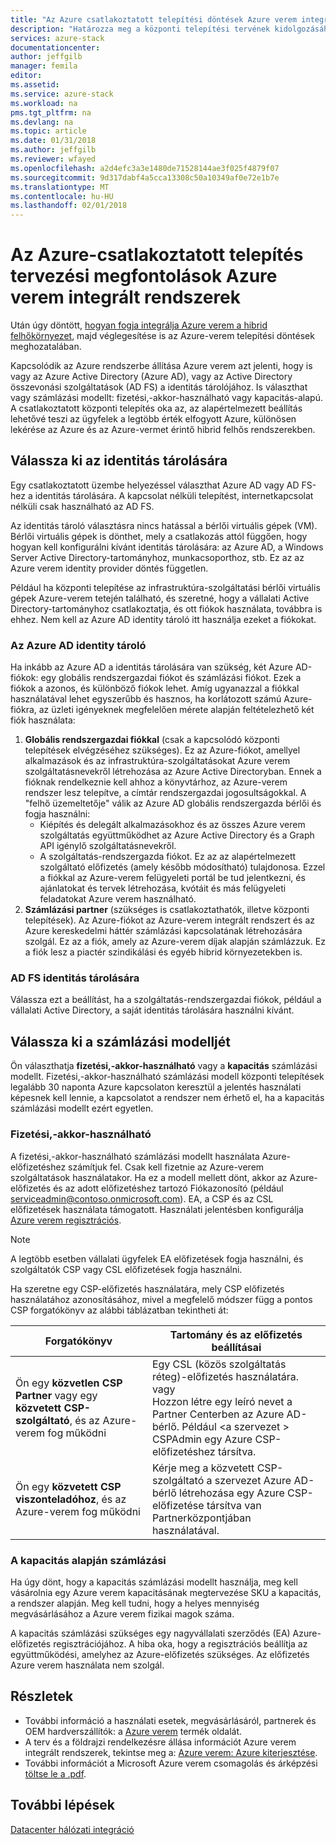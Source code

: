 ```yaml
---
title: "Az Azure csatlakoztatott telepítési döntések Azure verem integrált rendszerek |} Microsoft Docs"
description: "Határozza meg a központi telepítési tervének kidolgozásához többcsomópontos Azure verem Azure kapcsolódó központi telepítések."
services: azure-stack
documentationcenter: 
author: jeffgilb
manager: femila
editor: 
ms.assetid: 
ms.service: azure-stack
ms.workload: na
pms.tgt_pltfrm: na
ms.devlang: na
ms.topic: article
ms.date: 01/31/2018
ms.author: jeffgilb
ms.reviewer: wfayed
ms.openlocfilehash: a2d4efc3a3e1480de71528144ae3f025f4879f07
ms.sourcegitcommit: 9d317dabf4a5cca13308c50a10349af0e72e1b7e
ms.translationtype: MT
ms.contentlocale: hu-HU
ms.lasthandoff: 02/01/2018
---
```

# <a name="azure-connected-deployment-planning-decisions-for-azure-stack-integrated-systems"></a>Az Azure-csatlakoztatott telepítés tervezési megfontolások Azure verem integrált rendszerek
Után úgy döntött, [hogyan fogja integrálja Azure verem a hibrid felhőkörnyezet](azure-stack-deployment-decisions.md), majd véglegesítése is az Azure-verem telepítési döntések meghozatalában.

Kapcsolódik az Azure rendszerbe állítása Azure verem azt jelenti, hogy is vagy az Azure Active Directory (Azure AD), vagy az Active Directory összevonási szolgáltatások (AD FS) a identitás tárolójához. Is választhat vagy számlázási modellt: fizetési,-akkor-használható vagy kapacitás-alapú. A csatlakoztatott központi telepítés oka az, az alapértelmezett beállítás lehetővé teszi az ügyfelek a legtöbb érték elfogyott Azure, különösen lekérése az Azure és az Azure-vermet érintő hibrid felhős rendszerekben. 

## <a name="choose-an-identity-store"></a>Válassza ki az identitás tárolására
Egy csatlakoztatott üzembe helyezéssel választhat Azure AD vagy AD FS-hez a identitás tárolására. A kapcsolat nélküli telepítést, internetkapcsolat nélküli csak használható az AD FS.

Az identitás tároló választásra nincs hatással a bérlői virtuális gépek (VM). Bérlői virtuális gépek is dönthet, mely a csatlakozás attól függően, hogy hogyan kell konfigurálni kívánt identitás tárolására: az Azure AD, a Windows Server Active Directory-tartományhoz, munkacsoporthoz, stb. Ez az az Azure verem identity provider döntés független. 

Például ha központi telepítése az infrastruktúra-szolgáltatási bérlői virtuális gépek Azure-verem tetején található, és szeretné, hogy a vállalati Active Directory-tartományhoz csatlakoztatja, és ott fiókok használata, továbbra is ehhez. Nem kell az Azure AD identity tároló itt használja ezeket a fiókokat.

### <a name="azure-ad-identity-store"></a>Az Azure AD identity tároló
Ha inkább az Azure AD a identitás tárolására van szükség, két Azure AD-fiókok: egy globális rendszergazdai fiókot és számlázási fiókot. Ezek a fiókok a azonos, és különböző fiókok lehet. Amíg ugyanazzal a fiókkal használatával lehet egyszerűbb és hasznos, ha korlátozott számú Azure-fiókra, az üzleti igényeknek megfelelően mérete alapján feltételezhető két fiók használata:

1. **Globális rendszergazdai fiókkal** (csak a kapcsolódó központi telepítések elvégzéséhez szükséges). Ez az Azure-fiókot, amellyel alkalmazások és az infrastruktúra-szolgáltatásokat Azure verem szolgáltatásnevekről létrehozása az Azure Active Directoryban. Ennek a fióknak rendelkeznie kell ahhoz a könyvtárhoz, az Azure-verem rendszer lesz telepítve, a címtár rendszergazdai jogosultságokkal. A "felhő üzemeltetője" válik az Azure AD globális rendszergazda bérlői és fogja használni: 
    - Kiépítés és delegált alkalmazásokhoz és az összes Azure verem szolgáltatás együttműködhet az Azure Active Directory és a Graph API igénylő szolgáltatásnevekről. 
    - A szolgáltatás-rendszergazda fiókot. Ez az az alapértelmezett szolgáltató előfizetés (amely később módosítható) tulajdonosa. Ezzel a fiókkal az Azure-verem felügyeleti portál be tud jelentkezni, és ajánlatokat és tervek létrehozása, kvótáit és más felügyeleti feladatokat Azure verem használható.
2. **Számlázási partner** (szükséges is csatlakoztathatók, illetve központi telepítések). Az Azure-fiókot az Azure-verem integrált rendszert és az Azure kereskedelmi háttér számlázási kapcsolatának létrehozására szolgál. Ez az a fiók, amely az Azure-verem díjak alapján számlázzuk. Ez a fiók lesz a piactér szindikálási és egyéb hibrid környezetekben is. 

### <a name="ad-fs-identity-store"></a>AD FS identitás tárolására
Válassza ezt a beállítást, ha a szolgáltatás-rendszergazdai fiókok, például a vállalati Active Directory, a saját identitás tárolására használni kívánt.  

## <a name="choose-a-billing-model"></a>Válassza ki a számlázási modelljét
Ön választhatja **fizetési,-akkor-használható** vagy a **kapacitás** számlázási modellt. Fizetési,-akkor-használható számlázási modell központi telepítések legalább 30 naponta Azure kapcsolaton keresztül a jelentés használati képesnek kell lennie, a kapcsolatot a rendszer nem érhető el, ha a kapacitás számlázási modellt ezért egyetlen. 

### <a name="pay-as-you-use"></a>Fizetési,-akkor-használható
A fizetési,-akkor-használható számlázási modellt használata Azure-előfizetéshez számítjuk fel. Csak kell fizetnie az Azure-verem szolgáltatások használatakor. Ha ez a modell mellett dönt, akkor az Azure-előfizetés és az adott előfizetéshez tartozó Fiókazonosító (például serviceadmin@contoso.onmicrosoft.com). EA, a CSP és az CSL előfizetések használata támogatott. Használati jelentésben konfigurálja [Azure verem regisztrációs](azure-stack-registration.md).

> [!NOTE]
> A legtöbb esetben vállalati ügyfelek EA előfizetések fogja használni, és szolgáltatók CSP vagy CSL előfizetések fogja használni.

Ha szeretne egy CSP-előfizetés használatára, mely CSP előfizetés használatához azonosításához, mivel a megfelelő módszer függ a pontos CSP forgatókönyv az alábbi táblázatban tekintheti át:

|Forgatókönyv|Tartomány és az előfizetés beállításai|
|-----|-----|
|Ön egy **közvetlen CSP Partner** vagy egy **közvetett CSP-szolgáltató**, és az Azure-verem fog működni|Egy CSL (közös szolgáltatás réteg)-előfizetés használatára.<br>     vagy<br>Hozzon létre egy leíró nevet a Partner Centerben az Azure AD-bérlő. Például &lt;a szervezet > CSPAdmin egy Azure CSP-előfizetéshez társítva.|
|Ön egy **közvetett CSP viszonteladóhoz**, és az Azure-verem fog működni|Kérje meg a közvetett CSP-szolgáltató a szervezet Azure AD-bérlő létrehozása egy Azure CSP-előfizetése társítva van Partnerközpontjában használatával.|

### <a name="capacity-based-billing"></a>A kapacitás alapján számlázási
Ha úgy dönt, hogy a kapacitás számlázási modellt használja, meg kell vásárolnia egy Azure verem kapacitásának megtervezése SKU a kapacitás, a rendszer alapján. Meg kell tudni, hogy a helyes mennyiség megvásárlásához a Azure verem fizikai magok száma. 

A kapacitás számlázási szükséges egy nagyvállalati szerződés (EA) Azure-előfizetés regisztrációjához. A hiba oka, hogy a regisztrációs beállítja az együttműködési, amelyhez az Azure-előfizetés szükséges. Az előfizetés Azure verem használata nem szolgál.

## <a name="learn-more"></a>Részletek
- További információ a használati esetek, megvásárlásáról, partnerek és OEM hardverszállítók: a [Azure verem](https://azure.microsoft.com/overview/azure-stack/) termék oldalát.
- A terv és a földrajzi rendelkezésre állása információt Azure verem integrált rendszerek, tekintse meg a: [Azure verem: Azure kiterjesztése](https://azure.microsoft.com/resources/azure-stack-an-extension-of-azure/). 
- További információt a Microsoft Azure verem csomagolás és árképzési [töltse le a .pdf](https://azure.microsoft.com/mediahandler/files/resourcefiles/5bc3f30c-cd57-4513-989e-056325eb95e1/Azure-Stack-packaging-and-pricing-datasheet.pdf). 

## <a name="next-steps"></a>További lépések
[Datacenter hálózati integráció](azure-stack-network.md)